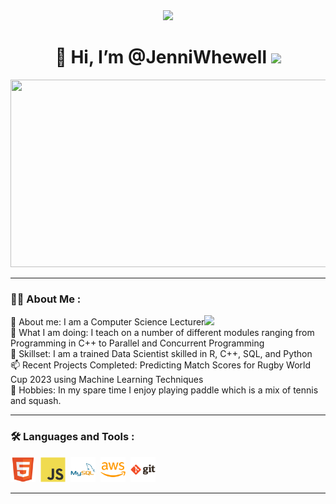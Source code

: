 
<div id="header" align="center">
  <img src="https://media.giphy.com/media/VZUhn04QSs0AmsHRic/giphy.gif" width="100"/>
  <h1>
    👋 Hi, I’m @JenniWhewell
    <img src="https://media.giphy.com/media/hvRJCLFzcasrR4ia7z/giphy.gif" width="30px"/>
  </h1>
</div>
<div align="center">
  <img src="https://media.giphy.com/media/dWesBcTLavkZuG35MI/giphy.gif" width="600" height="300"/>
</div>

---

### :woman_technologist: About Me :
👀 About me: I am a Computer Science Lecturer<img src="https://media.giphy.com/media/WUlplcMpOCEmTGBtBW/giphy.gif" width="30"> 
<br>
🌱 What I am doing: I teach on a number of different modules ranging from Programming in C++ to Parallel and Concurrent Programming
<br>
💞️ Skillset: I am a trained Data Scientist skilled in R, C++, SQL, and Python
<br>
📫 Recent Projects Completed: Predicting Match Scores for Rugby World Cup 2023 using Machine Learning Techniques
<br>
🌱 Hobbies: In my spare time I enjoy playing paddle which is a mix of tennis and squash.

---

### :hammer_and_wrench: Languages and Tools :
<div>
  <img src="https://github.com/devicons/devicon/blob/master/icons/html5/html5-original.svg" title="HTML5" alt="HTML" width="40" height="40"/>&nbsp;
  <img src="https://github.com/devicons/devicon/blob/master/icons/javascript/javascript-original.svg" title="JavaScript" alt="JavaScript" width="40" height="40"/>&nbsp;
  <img src="https://github.com/devicons/devicon/blob/master/icons/mysql/mysql-original-wordmark.svg" title="MySQL"  alt="MySQL" width="40" height="40"/>&nbsp;
  <img src="https://github.com/devicons/devicon/blob/master/icons/amazonwebservices/amazonwebservices-plain-wordmark.svg" title="AWS" alt="AWS" width="40" height="40"/>&nbsp;
  <img src="https://github.com/devicons/devicon/blob/master/icons/git/git-original-wordmark.svg" title="Git" **alt="Git" width="40" height="40"/>
</div>

---

<!---
JenniWhewell/JenniWhewell is a ✨ special ✨ repository because its `README.md` (this file) appears on your GitHub profile.
You can click the Preview link to take a look at your changes.
--->
